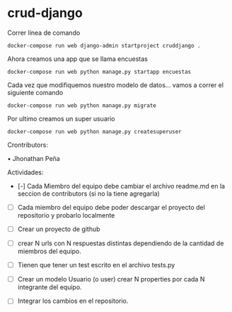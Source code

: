 # crud-django

Correr linea de comando

`docker-compose run web django-admin startproject cruddjango .`


Ahora creamos una app que se llama encuestas

`docker-compose run web python manage.py startapp encuestas`


Cada vez que modifiquemos nuestro modelo de datos... vamos a correr el siguiente comando

`docker-compose run web python manage.py migrate`

Por ultimo creamos un super usuario

`docker-compose run web python manage.py createsuperuser`

Crontributors:

• Jhonathan Peña

Actividades:

- [-] Cada Miembro del equipo debe cambiar el archivo readme.md en la seccion de contributors (si no la tiene agregarla)

- [ ] Cada miembro del equipo debe poder descargar el proyecto del repositorio y probarlo localmente

- [ ] Crear un proyecto de github

- [ ] crear N urls con N respuestas distintas dependiendo de la cantidad de miembros del equipo.

- [ ] Tienen que tener un test escrito en el archivo tests.py

- [ ] Crear un modelo Usuario (o user) crear N properties por cada N integrante del equipo.

- [ ] Integrar los cambios en el repositorio.
